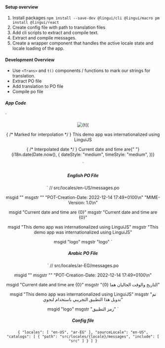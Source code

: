 #### Setup overview
1. Install packages
`
npm install --save-dev @lingui/cli @lingui/macro
pm install @lingui/react
`
2. Create config file with path to translation files
3. Add cli scripts to extract and compile text.
4. Extract and compile messages.
5. Create a wrapper component that handles the active locale state and locale loading of the app.

#### Development Overview
- Use `<Trans>` and `t()` components / functions to mark our strings for translation. 
- Extract PO file
- Add translation to PO file
- Compile po file

##### App Code
`
<header>
  <img
    src={logo}
    alt={t({ id: "logo", message: "logo" })}
  />
<header>
<main>
  <p>
    { /* Marked for interpolation */ }
    <Trans>This demo app was internationalized using LinguiJS</Trans>
  </p>

  <p>
    { /* Interpolated date */ }
    <Trans>
      Current date and time are{" "}
      {i18n.date(Date.now(), {
        dateStyle: "medium",
        timeStyle: "medium",
      })}
    </Trans>
  </p>
</main>
`

##### English PO File
`
// src/locales/en-US/messages.po

msgid ""
msgstr ""
"POT-Creation-Date: 2022-12-14 17:49+0100\n"
"MIME-Version: 1.0\n"

msgid "Current date and time are {0}"
msgstr "Current date and time are {0}"

msgid "This demo app was internationalized using LinguiJS"
msgstr "This demo app was internationalized using LinguiJS"

msgid "logo"
msgstr "logo"
`

##### Arabic PO File
`
// src/locales/ar-EG/messages.po

msgid ""
msgstr ""
"POT-Creation-Date: 2022-12-14 17:49+0100\n"

msgid "Current date and time are {0}"
msgstr "التاريخ والوقت الحاليان هما {0}"

msgid "This demo app was internationalized using LinguiJS"
msgstr "تم تدويل هذا التطبيق التجريبي باستخدام لنجوي"

msgid "logo"
msgstr "رمز التطبيق"
`
##### Config file
`
{
  "locales": [
    "en-US",
    "ar-EG"
  ],
  "sourceLocale": "en-US",
  "catalogs": [
    {
      "path": "src/locales/{locale}/messages",
      "include": [
        "src"
      ]
    }
  ]
}
`